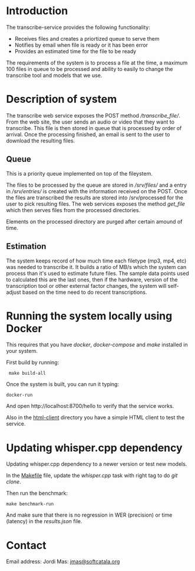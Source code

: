 # Introduction

The transcribe-service provides the following functionality:
* Receives files and creates a priortized queue to serve them
* Notifies by email when file is ready or it has been error
* Provides an estimated time for the file to be ready

The requirements of the system is to process a file at the time, a maximum 100 files in queue to be processed and ability to easily
to change the transcribe tool and models that we use.

# Description of system

The transcribe web service exposes the POST method */transcribe_file/*. From the web site, the user sends an audio or video that they
want to transcribe. This file is then stored in queue that is processed by order of arrival. Once the processing finished, an
email is sent to the user to download the resulting files.

## Queue

This is a priority queue implemented on top of the fileystem. 

The files to be processed by the queue are stored in */srv/files/* and a entry in */srv/entries/* is created with the
information received on the POST. Once the files are transcribed the results are stored into /srv/processed for the 
user to pick resulting files. The web services exposes the method *get_file* which then serves files from the processed directories.

Elements on the processed directory are purged after certain amound of time.

## Estimation

The system keeps record of how much time each filetype (mp3, mp4, etc) was needed to transcribe it. It builds a ratio of MB/s which the
system can process than it's used to estimate future files. The sample data points used to calculated this are the last ones, then if
the hardware, version of the transcription tool or other external factor changes, the system will self-adjust based on the time need
to do recent transcriptions.


# Running the system locally using Docker

This requires that you have *docker*, *docker-compose* and *make* installed in your system.

First build by running:

```shell
 make build-all
```

Once the system is built, you can run it typing:

```shell
docker-run
```

And open http://localhost:8700/hello to verify that the service works.

Also in the [html-client](html-client) directory you have a simple HTML client to test the service.

# Updating whisper.cpp dependency

Updating whisper.cpp dependency to a newer version or test new models.

In the [Makefile](Makefile) file, update the *whisper.cpp* task with right tag to do *git clone*.

Then run the benchmark:

```shell
make benchmark-run
```

And make sure that there is no regression in WER (precision) or time (latency) in the *results.json* file.


# Contact

Email address: Jordi Mas: jmas@softcatala.org

